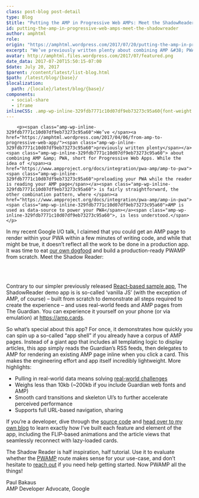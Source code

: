 ```yaml
---
class: post-blog post-detail
type: Blog
$title: "Putting the AMP in Progressive Web AMPs: Meet the ShadowReader"
id: putting-the-amp-in-progressive-web-amps-meet-the-shadowreader
author: amphtml
role:
origin: "https://amphtml.wordpress.com/2017/07/20/putting-the-amp-in-progressive-web-amps-meet-the-shadowreader/amp/"
excerpt: "We’ve previously written plenty about combining AMP &#38; PWA, short for Progressive Web Apps. While the idea of preloading your PWA while the reader is reading your AMP page is fairly straightforward, the other combination pattern, where AMP is used as data-source to power your PWA, is less understood. In my recent Google I/O talk, [&#8230;]"
avatar: http://amphtml.files.wordpress.com/2017/07/featured.png
date_data: 2017-07-20T15:50:15-07:00
$date: July 20, 2017
$parent: /content/latest/list-blog.html
$path: /latest/blog/{base}/
$localization:
  path: /{locale}/latest/blog/{base}/
components:
  - social-share
  - iframe
inlineCSS: .amp-wp-inline-329fdb7771c10d07df9eb73273c95a60{font-weight:400;}
---
```


<div class="amp-wp-article-content">

		<p><span class="amp-wp-inline-329fdb7771c10d07df9eb73273c95a60">We’ve </span><a href="https://amphtml.wordpress.com/2017/04/06/from-amp-to-progressive-web-app/"><span class="amp-wp-inline-329fdb7771c10d07df9eb73273c95a60">previously written plenty</span></a><span class="amp-wp-inline-329fdb7771c10d07df9eb73273c95a60"> about combining AMP &amp; PWA, short for Progressive Web Apps. While the idea of </span><a href="https://www.ampproject.org/docs/integration/pwa-amp/amp-to-pwa"><span class="amp-wp-inline-329fdb7771c10d07df9eb73273c95a60">preloading your PWA while the reader is reading your AMP page</span></a><span class="amp-wp-inline-329fdb7771c10d07df9eb73273c95a60"> is fairly straightforward, the other combination pattern, where </span><a href="https://www.ampproject.org/docs/integration/pwa-amp/amp-in-pwa"><span class="amp-wp-inline-329fdb7771c10d07df9eb73273c95a60">AMP is used as data-source to power your PWA</span></a><span class="amp-wp-inline-329fdb7771c10d07df9eb73273c95a60">, is less understood.</span></p>
<p><span class="amp-wp-inline-329fdb7771c10d07df9eb73273c95a60">In my recent Google I/O talk</span><span class="amp-wp-inline-329fdb7771c10d07df9eb73273c95a60">, I claimed that you could get an AMP page to render within your PWA within a few minutes of writing code, and while that might be true, it doesn’t reflect all the work to be done in a production app. It was time to eat <a href="https://en.wikipedia.org/wiki/Eating_your_own_dog_food" target="_blank" rel="noopener">our own dogfood</a> and build a production-ready PWAMP from scratch. Meet the Shadow Reader:</span></p>
<p> </p>
<div class="embed-httpsgfycatcom"><amp-iframe src="https://gfycat.com/ifr/sameamusinginganue" frameborder="0" width="640" height="360" allowfullscreen="" sandbox="allow-scripts allow-same-origin" sizes="(min-width: 640px) 640px, 100vw" class="amp-wp-enforced-sizes"><div placeholder="" class="amp-wp-iframe-placeholder"></div></amp-iframe></div>
<p><span class="amp-wp-inline-329fdb7771c10d07df9eb73273c95a60"><br/>
Contrary to our simpler previously released </span><a href="https://github.com/ampproject/amp-publisher-sample/tree/master/amp-pwa"><span class="amp-wp-inline-329fdb7771c10d07df9eb73273c95a60">React-based sample app</span></a><span class="amp-wp-inline-329fdb7771c10d07df9eb73273c95a60">, The ShadowReader demo app is is so-called ‘vanilla JS’ (with the exception of AMP, of course) – built from scratch to demonstrate all steps required to create the experience – and uses real-world feeds and AMP pages from The Guardian. You can experience it yourself on your phone (or via emulation) at </span><a href="https://amp.cards"><span class="amp-wp-inline-329fdb7771c10d07df9eb73273c95a60">https://amp.cards</span></a><span class="amp-wp-inline-329fdb7771c10d07df9eb73273c95a60">.</span></p>
<p><span class="amp-wp-inline-329fdb7771c10d07df9eb73273c95a60">So what’s special about this app? For once, it demonstrates how quickly you can spin up a so-called “app shell” if you already have a corpus of AMP pages. Instead of a giant app that includes all templating logic to display articles, this app simply reads the Guardian’s RSS feeds, then delegates to AMP for rendering an existing AMP page inline when you click a card. This makes the engineering effort and app itself incredibly lightweight. More highlights:</span></p>
<ul><li class="amp-wp-inline-329fdb7771c10d07df9eb73273c95a60"><span class="amp-wp-inline-329fdb7771c10d07df9eb73273c95a60">Pulling in real-world data means solving <a href="https://paulbakaus.com/tutorials/html5/building-a-pwamp-0-introducing-the-shadowreader/">real-world challenges</a></span></li>
<li class="amp-wp-inline-329fdb7771c10d07df9eb73273c95a60"><span class="amp-wp-inline-329fdb7771c10d07df9eb73273c95a60">Weighs less than 10kb (~200kb if you include Guardian web fonts and AMP)</span></li>
<li class="amp-wp-inline-329fdb7771c10d07df9eb73273c95a60"><span class="amp-wp-inline-329fdb7771c10d07df9eb73273c95a60">Smooth card transitions and skeleton UI’s to further accelerate perceived performance</span></li>
<li class="amp-wp-inline-329fdb7771c10d07df9eb73273c95a60"><span class="amp-wp-inline-329fdb7771c10d07df9eb73273c95a60">Supports full URL-based navigation, sharing</span></li>
</ul><p><span class="amp-wp-inline-329fdb7771c10d07df9eb73273c95a60">If you’re a developer, dive through the </span><a href="https://github.com/ampproject/amp-publisher-sample/tree/master/amp-pwa-reader"><span class="amp-wp-inline-329fdb7771c10d07df9eb73273c95a60">source code</span></a><span class="amp-wp-inline-329fdb7771c10d07df9eb73273c95a60"> and </span><a href="https://paulbakaus.com/tutorials/html5/building-a-pwamp-0-introducing-the-shadowreader/">head over to my own blog</a><span class="amp-wp-inline-329fdb7771c10d07df9eb73273c95a60"> to learn exactly how I’ve built each feature and element of the app, including the FLIP-based animations and the article views that seamlessly reconnect with lazy-loaded cards.</span></p>
<p><span class="amp-wp-inline-329fdb7771c10d07df9eb73273c95a60">The Shadow Reader is half inspiration, half tutorial. Use it to evaluate whether the </span><a href="https://www.ampproject.org/docs/integration/pwa-amp/amp-in-pwa"><span class="amp-wp-inline-329fdb7771c10d07df9eb73273c95a60">PWAMP</span></a><span class="amp-wp-inline-329fdb7771c10d07df9eb73273c95a60"> route makes sense for your use-case, and don’t hesitate to </span><a href="https://www.ampproject.org/support/developer/"><span class="amp-wp-inline-329fdb7771c10d07df9eb73273c95a60">reach out</span></a><span class="amp-wp-inline-329fdb7771c10d07df9eb73273c95a60"> if you need help getting started. Now PWAMP all the things!</span></p>
<p><span class="amp-wp-inline-329fdb7771c10d07df9eb73273c95a60">Paul Bakaus<br/></span><span class="amp-wp-inline-329fdb7771c10d07df9eb73273c95a60">AMP Developer Advocate, Google</span></p>
	</div>




</div>

